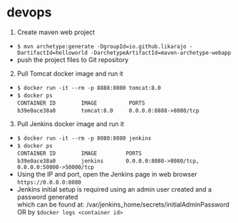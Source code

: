 # devops
1. Create maven web project
* `$ mvn archetype:generate -DgroupId=io.github.likarajo -DartifactId=helloworld -DarchetypeArtifactId=maven-archetype-webapp`
* push the project files to Git repository

2. Pull Tomcat docker image and run it
* `$ docker run -it --rm -p 8888:8080 tomcat:8.0`
* `$ docker ps`  
`CONTAINER ID        IMAGE          PORTS`  
`b39e0ace38a0        tomcat:8.0     0.0.0.0:8888->8080/tcp`

3. Pull Jenkins docker image and run it
* `$ docker run -it --rm -p 8080:8080 jenkins`    
* `$ docker ps`  
`CONTAINER ID        IMAGE         PORTS`  
`b39e0ace38a0        jenkins       0.0.0.0:8080->8080/tcp, 0.0.0.0:50000->50000/tcp`
* Using the IP and port, open the Jenkins page in web browser    
`https://0.0.0.0:8080`
* Jenkins initial setup is required using an admin user created and a password generated   
which can be found at: /var/jenkins_home/secrets/initialAdminPassword OR by `$docker logs <container id>`

